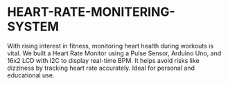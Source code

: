 # HEART-RATE-MONITERING-SYSTEM
With rising interest in fitness, monitoring heart health during workouts is vital. We built a Heart Rate Monitor using a Pulse Sensor, Arduino Uno, and 16x2 LCD with I2C to display real-time BPM. It helps avoid risks like dizziness by tracking heart rate accurately. Ideal for personal and educational use.
